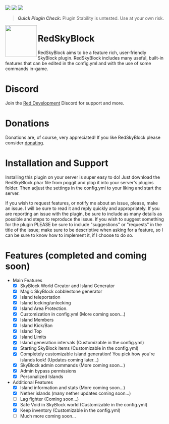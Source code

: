 [![](https://poggit.pmmp.io/shield.state/RedSkyBlock)](https://poggit.pmmp.io/p/RedSkyBlock)
[![](https://poggit.pmmp.io/shield.api/RedSkyBlock)](https://poggit.pmmp.io/p/RedSkyBlock)
[![](https://poggit.pmmp.io/shield.dl.total/RedSkyBlock)](https://poggit.pmmp.io/p/RedSkyBlock)

> __*Quick Plugin Check:*__ Plugin Stability is untested. Use at your own risk.

<img src="https://github.com/RedCraftGH/RedSkyBlock/blob/master/icon.png" width="100" height="100" align="left"></img>

# RedSkyBlock
RedSkyBlock aims to be a feature rich, user-friendly SkyBlock plugin. RedSkyBlock includes many useful, built-in features that can be edited in the config.yml and with the use of some commands in-game.

# Discord
Join the [Red Development](https://discord.gg/ZZrUBkD) Discord for support and more.

# Donations
Donations are, of course, very appreciated! If you like RedSkyBlock please consider [donating](https://www.paypal.me/acidraincr).

# Installation and Support
Installing this plugin on your server is super easy to do! Just download the RedSkyBlock.phar file from poggit and plop it into your server's plugins folder. Then adjust the settings in the config.yml to your liking and start the server.

If you wish to request features, or notify me about an issue, please, make an issue. I will be sure to read it and reply quickly and appropriately. If you are reporting an issue with the plugin, be sure to include as many details as possible and steps to reproduce the issue. If you wish to suggest something for the plugin PLEASE be sure to include "suggestions" or "requests" in the title of the issue; make sure to be descriptive when asking for a feature, so I can be sure to know how to implement it, if I choose to do so.

# Features (completed and coming soon)
- Main Features
  - [x] SkyBlock World Creator and Island Generator
  - [x] Magic SkyBlock cobblestone generator
  - [x] Island teleportation
  - [x] Island locking/unlocking
  - [x] Island Area Protection.
  - [x] Customization in config.yml (More coming soon...)
  - [x] Island Members
  - [x] Island Kick/Ban
  - [x] Island Top
  - [x] Island Limits
  - [x] Island generation intervals (Customizable in the config.yml)
  - [x] Starting SkyBlock items (Customizable in the config.yml)
  - [x] Completely customizable island generation! You pick how you're islands look! (Updates coming later...)
  - [x] SkyBlock admin commands (More coming soon...)
  - [x] Admin bypass permissions
  - [x] Personalized Islands
- Additional Features
  - [x] Island information and stats (More coming soon...)
  - [x] Nether islands (many nether updates coming soon...)
  - [ ] Lag fighter (Coming soon...)
  - [x] Safe Void in SkyBlock world (Customizable in the config.yml)
  - [x] Keep inventory (Customizable in the config.yml)
  - [ ] Much more coming soon...
